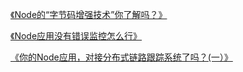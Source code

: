 [《Node的“字节码增强技术”你了解吗？》](https://mp.weixin.qq.com/s?__biz=MzA4ODUzNTE2Nw==&mid=2451045801&idx=1&sn=e84d55389ff83dab5335c0537669a1ad&chksm=87cbe4b9b0bc6daf608a2ef3ec0e6f48b499e6f939e333c76c5ddf33a64d1845d06fc2f86b01&token=1251162134&lang=zh_CN#rd)

[《Node应用没有错误监控怎么行》](https://mp.weixin.qq.com/s?__biz=MzA4ODUzNTE2Nw==&mid=2451045794&idx=1&sn=f152899711e493834d77db9633dcaca5&chksm=87cbe4b2b0bc6da4e5ef0b91558bbf623dd56aec3d2303c60c726e976cb207982f44c27e5395&token=1251162134&lang=zh_CN#rd)

[《你的Node应用，对接分布式链路跟踪系统了吗？(一）》](https://mp.weixin.qq.com/s?__biz=MzA4ODUzNTE2Nw==&mid=2451045878&idx=1&sn=270ef37877c07f7d6c1e30c9f280d13a&chksm=87cbe4e6b0bc6df0f1ff3a69ab857734182ff4b2a2ec5c51be47bdee5cbb02d0f18a4c074465&token=1444323303&lang=zh_CN#rd)